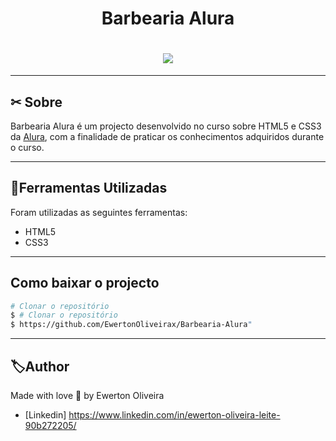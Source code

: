 
<h1 align="center">
    <p>Barbearia Alura</p>
</h1>


<h1 align="center">
    <img src="https://ik.imagekit.io/jlzh3neixu/barbearia_tRu7SCLIQ.png">
</h1>

---

## ✂ Sobre

Barbearia Alura é um projecto desenvolvido no curso sobre HTML5 e CSS3 da [Alura](https://www.alura.com.br/), com a finalidade de praticar os conhecimentos adquiridos durante o curso.

---

## 📂Ferramentas Utilizadas

Foram utilizadas as seguintes ferramentas:

- HTML5
- CSS3 
---

## Como baixar o projecto

```bash
# Clonar o repositório
$ # Clonar o repositório
$ https://github.com/EwertonOliveirax/Barbearia-Alura"
````
---

## 🏷Author

Made with love  💜 by Ewerton Oliveira 
- [Linkedin] https://www.linkedin.com/in/ewerton-oliveira-leite-90b272205/
